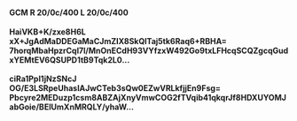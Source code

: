 #### GCM R 20/0c/400 L 20/0c/400
**HaiVKB+K/zxe8H6L**<br/>**xX+JgAdMaDDEGaMaCJmZIX8SkQlTaj5tk6Raq6+RBHA=**<br/>**7horqMbaHpzrCqI7l/MnOnECdH93VYfzxW492Go9txLFHcqSCQZgcqGudxYEMtEV6QSUPD1tB9Tqk2L0...**<br/><br/>
**ciRa1PpI1jNzSNcJ**<br/>**OG/E3LSRpeUhasIAJwCTeb3sQw0EZwVRLkfjjEn9Fsg=**<br/>**Pbcyre2MEDuzp1csm8ABZAjXnyVmwCOG2fTVqib41qkqrJf8HDXUYOMJabGoie/BEIUmXnMRQLY/yhaW...**